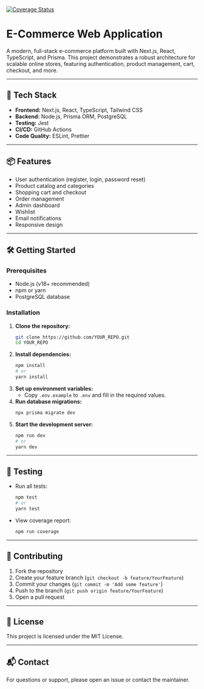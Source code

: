 [![Coverage Status](https://raw.githubusercontent.com/mml555/website/main/coverage-badge.svg)](https://github.com/mml555/website/actions/workflows/coverage-badge.yml)

# E-Commerce Web Application

A modern, full-stack e-commerce platform built with Next.js, React, TypeScript, and Prisma. This project demonstrates a robust architecture for scalable online stores, featuring authentication, product management, cart, checkout, and more.

---

## 🚀 Tech Stack
- **Frontend:** Next.js, React, TypeScript, Tailwind CSS
- **Backend:** Node.js, Prisma ORM, PostgreSQL
- **Testing:** Jest
- **CI/CD:** GitHub Actions
- **Code Quality:** ESLint, Prettier

---

## 📦 Features
- User authentication (register, login, password reset)
- Product catalog and categories
- Shopping cart and checkout
- Order management
- Admin dashboard
- Wishlist
- Email notifications
- Responsive design

---

## 🛠️ Getting Started

### Prerequisites
- Node.js (v18+ recommended)
- npm or yarn
- PostgreSQL database

### Installation
1. **Clone the repository:**
   ```bash
   git clone https://github.com/YOUR_REPO.git
   cd YOUR_REPO
   ```
2. **Install dependencies:**
   ```bash
   npm install
   # or
   yarn install
   ```
3. **Set up environment variables:**
   - Copy `.env.example` to `.env` and fill in the required values.
4. **Run database migrations:**
   ```bash
   npx prisma migrate dev
   ```
5. **Start the development server:**
   ```bash
   npm run dev
   # or
   yarn dev
   ```

---

## 🧪 Testing
- Run all tests:
  ```bash
  npm test
  # or
  yarn test
  ```
- View coverage report:
  ```bash
  npm run coverage
  ```

---

## 🤝 Contributing
1. Fork the repository
2. Create your feature branch (`git checkout -b feature/YourFeature`)
3. Commit your changes (`git commit -m 'Add some feature'`)
4. Push to the branch (`git push origin feature/YourFeature`)
5. Open a pull request

---

## 📄 License
This project is licensed under the MIT License.

---

## 📬 Contact
For questions or support, please open an issue or contact the maintainer.
